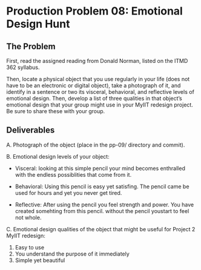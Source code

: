 # Production Problem 08: Emotional Design Hunt

## The Problem

First, read the assigned reading from Donald Norman, listed on the ITMD 362 syllabus.

Then, locate a physical object that you use regularly in your life (does not have to be an electronic or digital object), take a photograph of it, and identify in a sentence or two its visceral, behavioral, and reflective levels of emotional design. Then, develop a list of three qualities in that object’s emotional design that your group might use in your MyIIT redesign project. Be sure to share these with your group.

## Deliverables

A. Photograph of the object (place in the pp-09/ directory and commit).

B. Emotional design levels of your object:

* Visceral: looking at this simple pencil your mind becomes enthralled with the endless possiblities that come from it.

* Behavioral: Using this pencil is easy yet satisfing. The pencil came be used for hours and yet you never get tired.

* Reflective: After using the pencil you feel strength and power. You have created somehting from this pencil. without the pencil youstart to feel not whole.

C.  Emotional design qualities of the object that might be useful for Project 2 MyIIT redesign:

1. Easy to use
2. You understand the purpose of it immediately
3. Simple yet beautiful
